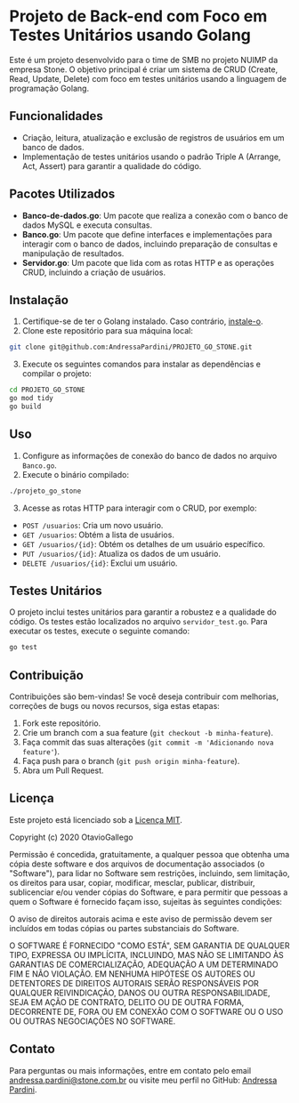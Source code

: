 # Projeto de Back-end com Foco em Testes Unitários usando Golang

Este é um projeto desenvolvido para o time de SMB no projeto NUIMP da empresa Stone. O objetivo principal é criar um sistema de CRUD (Create, Read, Update, Delete) com foco em testes unitários usando a linguagem de programação Golang.

## Funcionalidades

- Criação, leitura, atualização e exclusão de registros de usuários em um banco de dados.
- Implementação de testes unitários usando o padrão Triple A (Arrange, Act, Assert) para garantir a qualidade do código.

## Pacotes Utilizados

- **Banco-de-dados.go**: Um pacote que realiza a conexão com o banco de dados MySQL e executa consultas.
- **Banco.go**: Um pacote que define interfaces e implementações para interagir com o banco de dados, incluindo preparação de consultas e manipulação de resultados.
- **Servidor.go**: Um pacote que lida com as rotas HTTP e as operações CRUD, incluindo a criação de usuários.

## Instalação

1. Certifique-se de ter o Golang instalado. Caso contrário, [instale-o](https://golang.org/doc/install).
2. Clone este repositório para sua máquina local:

```bash
git clone git@github.com:AndressaPardini/PROJETO_GO_STONE.git
```

3. Execute os seguintes comandos para instalar as dependências e compilar o projeto:

```bash
cd PROJETO_GO_STONE
go mod tidy
go build
```

## Uso

1. Configure as informações de conexão do banco de dados no arquivo `Banco.go`.
2. Execute o binário compilado:

```bash
./projeto_go_stone
```

3. Acesse as rotas HTTP para interagir com o CRUD, por exemplo:

- `POST /usuarios`: Cria um novo usuário.
- `GET /usuarios`: Obtém a lista de usuários.
- `GET /usuarios/{id}`: Obtém os detalhes de um usuário específico.
- `PUT /usuarios/{id}`: Atualiza os dados de um usuário.
- `DELETE /usuarios/{id}`: Exclui um usuário.

## Testes Unitários

O projeto inclui testes unitários para garantir a robustez e a qualidade do código. Os testes estão localizados no arquivo `servidor_test.go`. Para executar os testes, execute o seguinte comando:

```bash
go test
```

## Contribuição

Contribuições são bem-vindas! Se você deseja contribuir com melhorias, correções de bugs ou novos recursos, siga estas etapas:

1. Fork este repositório.
2. Crie um branch com a sua feature (`git checkout -b minha-feature`).
3. Faça commit das suas alterações (`git commit -m 'Adicionando nova feature'`).
4. Faça push para o branch (`git push origin minha-feature`).
5. Abra um Pull Request.

## Licença

Este projeto está licenciado sob a [Licença MIT](LICENSE).

Copyright (c) 2020 OtavioGallego

Permissão é concedida, gratuitamente, a qualquer pessoa que obtenha uma cópia
deste software e dos arquivos de documentação associados (o "Software"), para lidar
no Software sem restrições, incluindo, sem limitação, os direitos
para usar, copiar, modificar, mesclar, publicar, distribuir, sublicenciar e/ou vender
cópias do Software, e para permitir que pessoas a quem o Software é
fornecido façam isso, sujeitas às seguintes condições:

O aviso de direitos autorais acima e este aviso de permissão devem ser incluídos em todas
cópias ou partes substanciais do Software.

O SOFTWARE É FORNECIDO "COMO ESTÁ", SEM GARANTIA DE QUALQUER TIPO, EXPRESSA OU
IMPLÍCITA, INCLUINDO, MAS NÃO SE LIMITANDO ÀS GARANTIAS DE COMERCIALIZAÇÃO,
ADEQUAÇÃO A UM DETERMINADO FIM E NÃO VIOLAÇÃO. EM NENHUMA HIPÓTESE OS AUTORES OU DETENTORES
DE DIREITOS AUTORAIS SERÃO RESPONSÁVEIS POR QUALQUER REIVINDICAÇÃO, DANOS OU OUTRA
RESPONSABILIDADE, SEJA EM AÇÃO DE CONTRATO, DELITO OU DE OUTRA FORMA, DECORRENTE DE,
FORA OU EM CONEXÃO COM O SOFTWARE OU O USO OU OUTRAS NEGOCIAÇÕES NO
SOFTWARE.

## Contato

Para perguntas ou mais informações, entre em contato pelo email [andressa.pardini@stone.com.br](mailto:andressa.pardini@stone.com.br) ou visite meu perfil no GitHub: [Andressa Pardini](https://github.com/AndressaPardini).
